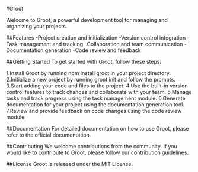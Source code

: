 #Groot

Welcome to Groot, a powerful development tool for managing and organizing your projects.

##Features
-Project creation and initialization
-Version control integration
-Task management and tracking
-Collaboration and team communication
-Documentation generation
-Code review and feedback

##Getting Started
To get started with Groot, follow these steps:

1.Install Groot by running npm install groot in your project directory.
2.Initialize a new project by running groot init and follow the prompts.
3.Start adding your code and files to the project.
4.Use the built-in version control features to track changes and collaborate with your team.
5.Manage tasks and track progress using the task management module.
6.Generate documentation for your project using the documentation generation tool.
7.Review and provide feedback on code changes using the code review module.

##Documentation
For detailed documentation on how to use Groot, please refer to the official documentation.

##Contributing
We welcome contributions from the community. If you would like to contribute to Groot, please follow our contribution guidelines.

##License
Groot is released under the MIT License.